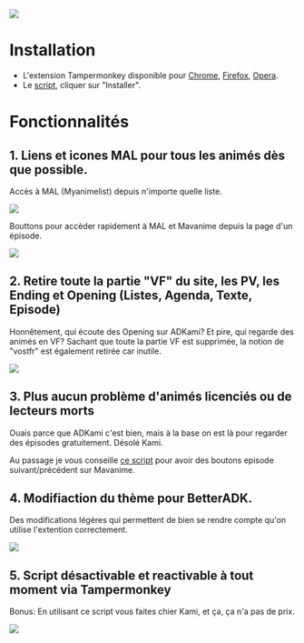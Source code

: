 ![](https://i.imgur.com/wOQ3Mop.png)

# Installation
- L'extension Tampermonkey disponible pour [Chrome](https://chrome.google.com/webstore/detail/tampermonkey/dhdgffkkebhmkfjojejmpbldmpobfkfo?hl=fr), [Firefox](https://addons.mozilla.org/fr/firefox/addon/tampermonkey/), [Opera](https://addons.opera.com/fr/extensions/details/tampermonkey-beta/).
- Le [script](https://github.com/Zenrac/Zenrac.github.io/raw/main/scripts/BetterADK.user.js), cliquer sur "Installer".

# Fonctionnalités
## 1. Liens et icones MAL pour tous les animés dès que possible.
Accès à MAL (Myanimelist) depuis n'importe quelle liste.
<div style="text-align:left">
    <img src="https://i.imgur.com/c72gGC9.png" />
</div>

Bouttons pour accèder rapidement à MAL et Mavanime depuis la page d'un épisode.

<div style="text-align:left">
    <img src="https://i.imgur.com/XJkJdol.png" />
</div>

## 2. Retire toute la partie "VF" du site, les PV, les Ending et Opening (Listes, Agenda, Texte, Episode)
Honnêtement, qui écoute des Opening sur ADKami? Et pire, qui regarde des animés en VF? Sachant que toute la partie VF est supprimée, la notion de "vostfr" est également retirée car inutile.

<div style="text-align:left">
    <img src="https://i.imgur.com/NC7gRGM.png" />
</div>

## 3. Plus aucun problème d'animés licenciés ou de lecteurs morts
Ouais parce que ADKami c'est bien, mais à la base on est là pour regarder des épisodes gratuitement. Désolé Kami.

Au passage je vous conseille [ce script](https://github.com/Zenrac/Zenrac.github.io/raw/main/scripts/BetterMav.user.js) pour avoir des boutons episode suivant/précédent sur Mavanime.

## 4. Modifiaction du thème pour BetterADK.
Des modifications légères qui permettent de bien se rendre compte qu'on utilise l'extention correctement.

<div style="text-align:left">
    <img src="https://i.imgur.com/ubAdIkQ.png" />
</div>

## 5. Script désactivable et reactivable à tout moment via Tampermonkey
Bonus: En utilisant ce script vous faites chier Kami, et ça, ça n'a pas de prix.
<div style="text-align:left">
    <img src="https://i.imgur.com/zFfkk3X.png" />
</div>
